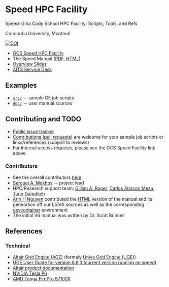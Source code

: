 # Speed HPC Facility

Speed: Gina Cody School HPC Facility: Scripts, Tools, and Refs

Concordia University, Montreal

[![DOI](https://zenodo.org/badge/166873072.svg)](https://zenodo.org/badge/latestdoi/166873072)

* [GCS Speed HPC Facility](https://www.concordia.ca/ginacody/aits/speed.html)
* The Speed Manual ([PDF](https://github.com/NAG-DevOps/speed-hpc/blob/master/doc/speed-manual.pdf), [HTML](https://nag-devops.github.io/speed-hpc/))
* [Overview Slides](https://docs.google.com/presentation/d/1zu4OQBU7mbj0e34Wr3ILXLPWomkhBgqGZ8j8xYrLf44/edit?usp=sharing)
* [AITS Service Desk](https://www.concordia.ca/ginacody/aits.html)

## Examples ##

* [`src/`](src/) -- sample GE job scripts
* [`doc/`](doc/) -- user manual sources 

## Contributing and TODO ##

* [Public issue tracker](https://github.com/NAG-DevOps/speed-hpc/issues)
* [Contributions (pull requests)](https://github.com/NAG-DevOps/speed-hpc/pulls) are welcome for your sample job scripts or links/references (subject to reviews)
* For Internal access requests, please see the GCS Speed Facility link above

### Contributors ###

* See the overall contributors [here](https://github.com/NAG-DevOps/speed-hpc/graphs/contributors)
* [Serguei A. Mokhov]() -- project lead
* HPC/Research support team: [Gillian A. Roper](https://github.com/yulgroper), [Carlos Alarcon Meza](https://github.com/carlos-encs), [Tariq Daradkeh](https://github.com/tariqghd)
* [Anh H Nguyen](https://github.com/aaanh) contributed the [HTML](https://nag-devops.github.io/speed-hpc/) version of the manual and its generation off our LaTeX sources as well as the corresponding [devcontainer](https://github.com/NAG-DevOps/speed-hpc/tree/master/doc/.devcontainer) environment
* The initial V6 manual was written by Dr. Scott Bunnell

## References ##

### Technical ###

* [Altair Grid Engine (AGE)](https://www.altair.com/grid-engine/) (formely [Univa Grid Engine (UGE)](https://en.wikipedia.org/wiki/Univa_Grid_Engine))
* [UGE User Guide for version 8.6.3 (current version running on speed)](https://github.com/NAG-DevOps/speed-hpc/blob/master/doc/UsersGuideGE.pdf)
* [Altair product documentation](https://community.altair.com/community?id=altair_product_documentation)
* [NVIDIA Tesla P6](https://www.nvidia.com/content/dam/en-zz/Solutions/design-visualization/solutions/resources/documents1/Tesla-P6-Product-Brief.pdf)
* [AMD Tonga FirePro S7100X](https://en.wikipedia.org/wiki/List_of_AMD_graphics_processing_units#FirePro_Server_Series_(S000x/Sxx_000))
